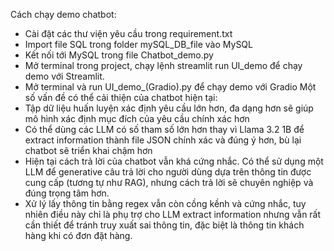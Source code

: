 Cách chạy demo chatbot:
- Cài đặt các thư viện yêu cầu trong requirement.txt
- Import file SQL trong folder mySQL_DB_file vào MySQL
- Kết nối tới MySQL trong file Chatbot_demo.py
- Mở terminal trong project, chạy lệnh streamlit run UI_demo để chạy demo với Streamlit.
- Mở terminal và run UI_demo_(Gradio).py để chạy demo với Gradio
Một số vấn đề có thể cải thiện của chatbot hiện tại:
- Tập dữ liệu huấn luyện xác định yêu cầu lớn hơn, đa dạng hơn sẽ giúp mô hình xác định mục đích của yêu cầu chính xác hơn
- Có thể dùng các LLM có số tham số lớn hơn thay vì Llama 3.2 1B để extract information thành file JSON chính xác và đúng ý hơn, bù lại chatbot sẽ triển khai chậm hơn
- Hiện tại cách trả lời của chatbot vẫn khá cứng nhắc. Có thể sử dụng một LLM để generative câu trả lời cho người dùng dựa trên thông tin được cung cấp (tương tự như RAG), nhưng cách trả lời sẽ chuyên nghiệp và đúng trọng tâm hơn.
- Xử lý lấy thông tin bằng regex vẫn còn cồng kềnh và cứng nhắc, tuy nhiên điều này chỉ là phụ trợ cho LLM extract information nhưng vẫn rất cần thiết để tránh truy xuất sai thông tin, đặc biệt là thông tin khách hàng khi có đơn đặt hàng.
